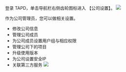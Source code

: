  登录 TAPD，单击导航栏右侧齿轮图标进入 【公司设置】。
  ![](//mc.qcloudimg.com/static/img/1c24a7da30712a2dd65e123871d0974a/image.jpg) 

 作为公司管理员，您可以做相关设置。
-  修改公司信息
-  管理公司成员
-  为公司成员设置用户组与相应权限
-  管理公司下的项目
-  升级使用版本
-  为公司设置安全IP
-  关联第三方服务
![](//mc.qcloudimg.com/static/img/b503d8979f496d31ccdb0f6aa8fbb61b/image.png)



